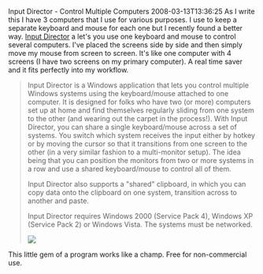 Input Director - Control Multiple Computers
2008-03-13T13:36:25
As I write this I have 3 computers that I use for various purposes. I use to keep a separate keyboard and mouse for each one but I recently found a better way. [Input Director](http://www.inputdirector.com/) a let's you use one keyboard and mouse to control several computers. I've placed the screens side by side and then simply move my mouse from screen to screen. It's like one computer with 4 screens (I have two screens on my primary computer). A real time saver and it fits perfectly into my workflow.

> Input Director is a Windows application that lets you control multiple Windows systems using the keyboard/mouse attached to one computer. It is designed for folks who have two (or more) computers set up at home and find themselves regularly sliding from one system to the other (and wearing out the carpet in the process!). With Input Director, you can share a single keyboard/mouse across a set of systems. You switch which system receives the input either by hotkey or by moving the cursor so that it transitions from one screen to the other (in a very similar fashion to a multi-monitor setup). The idea being that you can position the monitors from two or more systems in a row and use a shared keyboard/mouse to control all of them. 
> 
> Input Director also supports a "shared" clipboard, in which you can copy data onto the clipboard on one system, transition across to another and paste.
> 
> Input Director requires Windows 2000 (Service Pack 4), Windows XP (Service Pack 2) or Windows Vista. The systems must be networked.
> 
> ![](http://www.inputdirector.com/images/inputdirector_sketch.png)

This little gem of a program works like a champ. Free for non-commercial use.
